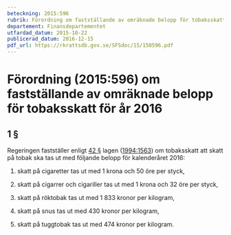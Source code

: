 ```yaml
---
beteckning: 2015:596
rubrik: Förordning om fastställande av omräknade belopp för tobaksskatt för år 2016
departement: Finansdepartementet
utfardad_datum: 2015-10-22
publicerad_datum: 2016-12-15
pdf_url: https://rkrattsdb.gov.se/SFSdoc/15/150596.pdf
---
```


# Förordning (2015:596) om fastställande av omräknade belopp för tobaksskatt för år 2016

## 1 §

Regeringen fastställer enligt [42 §](#42) lagen ([1994:1563](https://selex.se/eli/sfs/1994/1563)) om tobaksskatt att skatt på tobak ska tas ut med följande belopp för kalenderåret 2016:

1. skatt på cigaretter tas ut med 1 krona och 50 öre per styck,

2. skatt på cigarrer och cigariller tas ut med 1 krona och 32 öre per styck,

3. skatt på röktobak tas ut med 1 833 kronor per kilogram,

4. skatt på snus tas ut med 430 kronor per kilogram,

5. skatt på tuggtobak tas ut med 474 kronor per kilogram.